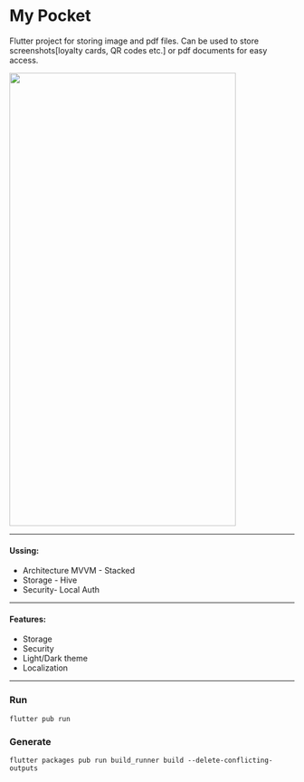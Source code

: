 # **My Pocket**
Flutter project for storing image and pdf files.
Can be used to store screenshots[loyalty cards, QR codes etc.] or pdf documents for easy access.


<img src="https://user-images.githubusercontent.com/31936990/151708388-e57d7ad4-f1f2-465e-ba71-68e6b1ae8110.gif"  width="400" height="800">

------------
#### Ussing: 
- Architecture MVVM - Stacked
- Storage - Hive
- Security- Local Auth

------------

#### Features: 
- Storage
- Security
- Light/Dark theme
- Localization


------------



### Run

`flutter pub run`



### Generate
`flutter packages pub run build_runner build --delete-conflicting-outputs`
